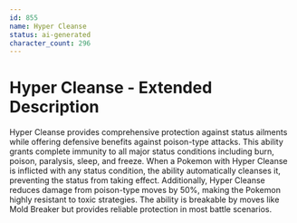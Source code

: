 ```yaml
---
id: 855
name: Hyper Cleanse
status: ai-generated
character_count: 296
---
```


# Hyper Cleanse - Extended Description

Hyper Cleanse provides comprehensive protection against status ailments while offering defensive benefits against poison-type attacks. This ability grants complete immunity to all major status conditions including burn, poison, paralysis, sleep, and freeze. When a Pokemon with Hyper Cleanse is inflicted with any status condition, the ability automatically cleanses it, preventing the status from taking effect. Additionally, Hyper Cleanse reduces damage from poison-type moves by 50%, making the Pokemon highly resistant to toxic strategies. The ability is breakable by moves like Mold Breaker but provides reliable protection in most battle scenarios.
